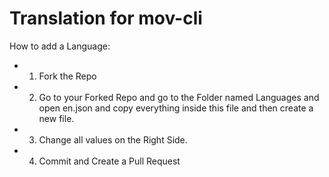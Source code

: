 # Translation for mov-cli

How to add a Language:

* 1. Fork the Repo

* 2. Go to your Forked Repo and go to the Folder named Languages and open en.json and copy everything inside this file and then create a new file.

* 3. Change all values on the Right Side.

* 4. Commit and Create a Pull Request
